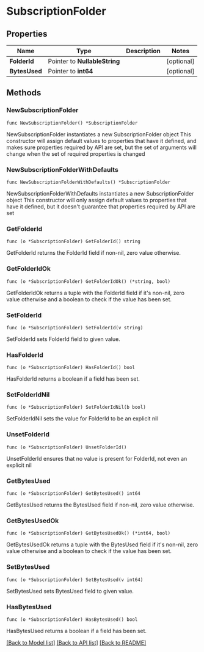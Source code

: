 # SubscriptionFolder

## Properties

Name | Type | Description | Notes
------------ | ------------- | ------------- | -------------
**FolderId** | Pointer to **NullableString** |  | [optional] 
**BytesUsed** | Pointer to **int64** |  | [optional] 

## Methods

### NewSubscriptionFolder

`func NewSubscriptionFolder() *SubscriptionFolder`

NewSubscriptionFolder instantiates a new SubscriptionFolder object
This constructor will assign default values to properties that have it defined,
and makes sure properties required by API are set, but the set of arguments
will change when the set of required properties is changed

### NewSubscriptionFolderWithDefaults

`func NewSubscriptionFolderWithDefaults() *SubscriptionFolder`

NewSubscriptionFolderWithDefaults instantiates a new SubscriptionFolder object
This constructor will only assign default values to properties that have it defined,
but it doesn't guarantee that properties required by API are set

### GetFolderId

`func (o *SubscriptionFolder) GetFolderId() string`

GetFolderId returns the FolderId field if non-nil, zero value otherwise.

### GetFolderIdOk

`func (o *SubscriptionFolder) GetFolderIdOk() (*string, bool)`

GetFolderIdOk returns a tuple with the FolderId field if it's non-nil, zero value otherwise
and a boolean to check if the value has been set.

### SetFolderId

`func (o *SubscriptionFolder) SetFolderId(v string)`

SetFolderId sets FolderId field to given value.

### HasFolderId

`func (o *SubscriptionFolder) HasFolderId() bool`

HasFolderId returns a boolean if a field has been set.

### SetFolderIdNil

`func (o *SubscriptionFolder) SetFolderIdNil(b bool)`

 SetFolderIdNil sets the value for FolderId to be an explicit nil

### UnsetFolderId
`func (o *SubscriptionFolder) UnsetFolderId()`

UnsetFolderId ensures that no value is present for FolderId, not even an explicit nil
### GetBytesUsed

`func (o *SubscriptionFolder) GetBytesUsed() int64`

GetBytesUsed returns the BytesUsed field if non-nil, zero value otherwise.

### GetBytesUsedOk

`func (o *SubscriptionFolder) GetBytesUsedOk() (*int64, bool)`

GetBytesUsedOk returns a tuple with the BytesUsed field if it's non-nil, zero value otherwise
and a boolean to check if the value has been set.

### SetBytesUsed

`func (o *SubscriptionFolder) SetBytesUsed(v int64)`

SetBytesUsed sets BytesUsed field to given value.

### HasBytesUsed

`func (o *SubscriptionFolder) HasBytesUsed() bool`

HasBytesUsed returns a boolean if a field has been set.


[[Back to Model list]](../README.md#documentation-for-models) [[Back to API list]](../README.md#documentation-for-api-endpoints) [[Back to README]](../README.md)


